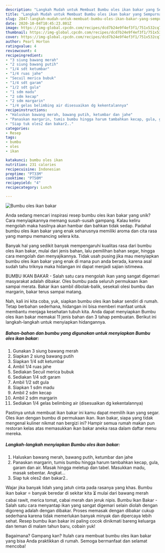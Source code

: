 ```yaml
---
description: "Langkah Mudah untuk Membuat Bumbu oles ikan bakar yang Sempurna"
title: "Langkah Mudah untuk Membuat Bumbu oles ikan bakar yang Sempurna"
slug: 2847-langkah-mudah-untuk-membuat-bumbu-oles-ikan-bakar-yang-sempurna
date: 2020-10-04T10:45:23.801Z
image: https://img-global.cpcdn.com/recipes/dcd7b24e9f4ef3f1/751x532cq70/bumbu-oles-ikan-bakar-foto-resep-utama.jpg
thumbnail: https://img-global.cpcdn.com/recipes/dcd7b24e9f4ef3f1/751x532cq70/bumbu-oles-ikan-bakar-foto-resep-utama.jpg
cover: https://img-global.cpcdn.com/recipes/dcd7b24e9f4ef3f1/751x532cq70/bumbu-oles-ikan-bakar-foto-resep-utama.jpg
author: Pearl Horton
ratingvalue: 4
reviewcount: 4
recipeingredient:
- "3 siung bawang merah"
- "2 siung bawang putih"
- "1/4 sdt ketumbar"
- "1/4 ruas jahe"
- "Secuil merica bubuk"
- "1/4 sdt garam"
- "1/2 sdt gula"
- "1 sdm madu"
- "2 sdm kecap"
- "2 sdm margarin"
- "1/4 gelas belimbing air disesuaikan dg kekentalannya"
recipeinstructions:
- "Haluskan bawang merah, bawang putih, ketumbar dan jahe"
- "Panaskan margarin, tumis bumbu hingga harum tambahkan kecap, gula, garam dan air. Masak hingga meletup dan tabel. Masukkan madu, masak sebentar. Angkat..."
- "Siap tuk oles2 dan bakar2.."
categories:
- Resep
tags:
- bumbu
- oles
- ikan

katakunci: bumbu oles ikan 
nutrition: 231 calories
recipecuisine: Indonesian
preptime: "PT33M"
cooktime: "PT50M"
recipeyield: "4"
recipecategory: Lunch

---
```



![Bumbu oles ikan bakar](https://img-global.cpcdn.com/recipes/dcd7b24e9f4ef3f1/751x532cq70/bumbu-oles-ikan-bakar-foto-resep-utama.jpg)

Anda sedang mencari inspirasi resep bumbu oles ikan bakar yang unik? Cara menyiapkannya memang susah-susah gampang. Kalau keliru mengolah maka hasilnya akan hambar dan bahkan tidak sedap. Padahal bumbu oles ikan bakar yang enak seharusnya memiliki aroma dan cita rasa yang mampu memancing selera kita.

Banyak hal yang sedikit banyak mempengaruhi kualitas rasa dari bumbu oles ikan bakar, mulai dari jenis bahan, lalu pemilihan bahan segar, hingga cara mengolah dan menyajikannya. Tidak usah pusing jika mau menyiapkan bumbu oles ikan bakar yang enak di mana pun anda berada, karena asal sudah tahu triknya maka hidangan ini dapat menjadi sajian istimewa.

BUMBU IKAN BAKAR - Salah satu cara mengolah ikan yang sangat digemari masyarakat adalah dibakar. Oles bumbu pada seluruh permukaan ikan sampai merata. Bakar ikan sambil dibolak-balik, sesekali olesi bumbu dan margarin, bakar terus sampai matang.


Nah, kali ini kita coba, yuk, siapkan bumbu oles ikan bakar sendiri di rumah. Tetap berbahan sederhana, hidangan ini bisa memberi manfaat untuk membantu menjaga kesehatan tubuh kita. Anda dapat menyiapkan Bumbu oles ikan bakar memakai 11 jenis bahan dan 3 tahap pembuatan. Berikut ini langkah-langkah untuk menyiapkan hidangannya.

<!--inarticleads1-->

##### Bahan-bahan dan bumbu yang digunakan untuk menyiapkan Bumbu oles ikan bakar:

1. Gunakan 3 siung bawang merah
1. Siapkan 2 siung bawang putih
1. Siapkan 1/4 sdt ketumbar
1. Ambil 1/4 ruas jahe
1. Sediakan Secuil merica bubuk
1. Sediakan 1/4 sdt garam
1. Ambil 1/2 sdt gula
1. Siapkan 1 sdm madu
1. Ambil 2 sdm kecap
1. Ambil 2 sdm margarin
1. Sediakan 1/4 gelas belimbing air (disesuaikan dg kekentalannya)


Pastinya untuk membuat ikan bakar ini kamu dapat memilih ikan yang segar. Oles ikan dengan bumbu di permukaan ikan. Ikan bakar, siapa yang tidak mengenal kuliner nikmat nan bergizi ini? Hampir semua rumah makan pun restoran kelas atas memasukkan ikan bakar aneka rasa dalam daftar menu mereka. 

<!--inarticleads2-->

##### Langkah-langkah menyiapkan Bumbu oles ikan bakar:

1. Haluskan bawang merah, bawang putih, ketumbar dan jahe
1. Panaskan margarin, tumis bumbu hingga harum tambahkan kecap, gula, garam dan air. Masak hingga meletup dan tabel. Masukkan madu, masak sebentar. Angkat...
1. Siap tuk oles2 dan bakar2..


Wajar jika banyak lidah yang jatuh cinta pada rasanya yang khas. Bumbu ikan bakar ⭐ banyak beredar di sekitar kita ⏳ mulai dari bawang merah cabai rawit, merica tomat, cabai merah dan jeruk nipis. Bumbu Ikan Bakar - Salah satu cara menyantap ikan yang sangat digemari selain diolah dengan digoreng adalah dengan dibakar. Proses memasak dengan dibakar cukup sederhana karena tidak memerlukan banyak minyak dan dipercaya lebih sehat. Resep bumbu ikan bakar ini paling cocok dinikmati bareng keluarga dan teman di malam tahun baru, cobain yuk! 

Bagaimana? Gampang kan? Itulah cara membuat bumbu oles ikan bakar yang bisa Anda praktikkan di rumah. Semoga bermanfaat dan selamat mencoba!
